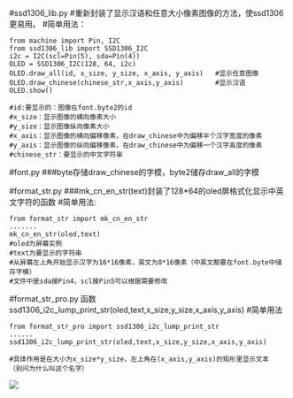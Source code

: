 #ssd1306_lib.py
#重新封装了显示汉语和任意大小像素图像的方法，使ssd1306更易用。
#简单用法：
```
from machine import Pin, I2C
from ssd1306_lib import SSD1306_I2C
i2c = I2C(scl=Pin(5), sda=Pin(4))
OLED = SSD1306_I2C(128, 64, i2c)
OLED.draw_all(id, x_size, y_size, x_axis, y_axis)   #显示任意图像
OLED.draw_chinese(chinese_str,x_axis,y_axis)        #显示汉语
OLED.show()
    
#id:要显示的：图像在font.byte2的id
#x_size：显示图像的横向像素大小
#y_size：显示图像纵向像素大小
#x_axis：显示图像的横向偏移像素，在draw_chinese中为偏移半个汉字宽度的像素
#y_axis：显示图像的纵向偏移像素，在draw_chinese中为偏移一个汉字高度的像素
#chinese_str：要显示的中文字符串
```
#font.py
###byte存储draw_chinese的字模，byte2储存draw_all的字模


#format_str.py
###mk_cn_en_str(text)封装了128*64的oled屏格式化显示中英文字符的函数
#简单用法:
```
from format_str import mk_cn_en_str
.......
mk_cn_en_str(oled,text)
#oled为屏幕实例
#text为要显示的字符串
#从屏幕左上角开始显示汉字为16*16像素，英文为8*16像素（中英文都要在font.byte中储存字模）
#文件中是sda接Pin4，scl接Pin5可以根据需要修改
```


#format_str_pro.py
函数ssd1306_i2c_lump_print_str(oled,text,x_size,y_size,x_axis,y_axis)
#简单用法
```
from format_str_pro import ssd1306_i2c_lump_print_str
......
ssd1306_i2c_lump_print_str(oled,text,x_size,y_size,x_axis,y_axis)

#具体作用是在大小为x_size*y_size，左上角在(x_axis,y_axis)的矩形里显示文本  （别问为什么叫这个名字）
```
![](http://192.144.226.148:15537/image/1)

